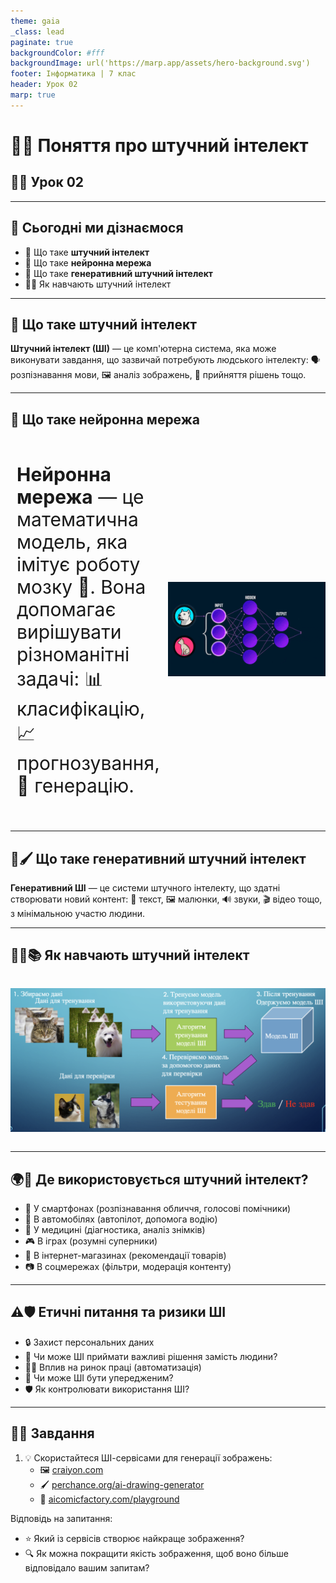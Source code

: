 ```yaml
---
theme: gaia
_class: lead
paginate: true
backgroundColor: #fff
backgroundImage: url('https://marp.app/assets/hero-background.svg')
footer: Інформатика | 7 клас
header: Урок 02
marp: true
---
```


<style>

.grid-container {
  display: grid;
  grid-template-columns: 50% 50%;
  align-items: left;
}
.text-left {
  font-size: 14px; /* Adjust text size */
  padding: 10px;
}
.image-center {
  max-width: 100%; /* Ensures the image scales within its space */
  height: auto;
  text-align: right;
  display: flex;
  align-items: center;
  justify-content: center;
}

.text-medium {
  font-size: 30px;
}

</style>

# 🤖✨ Поняття про штучний інтелект

## 🏫📘 Урок **02**

---

## 🎯 Сьогодні ми дізнаємося

- 🤖 Що таке **штучний інтелект**
- 🧠 Що таке **нейронна мережа**
- 🎨 Що таке **генеративний штучний інтелект**
- 🏋️‍♂️ Як навчають штучний інтелект

---

## 🤖 Що таке штучний інтелект

**Штучний інтелект (ШІ)** — це комп'ютерна система, яка може виконувати завдання, що зазвичай потребують людського інтелекту: 🗣️ розпізнавання мови, 🖼️ аналіз зображень, 🧩 прийняття рішень тощо.

---

## 🧠 Що таке нейронна мережа

<div class="grid-container">
  <div class="text-left text-medium">

**Нейронна мережа** — це математична модель, яка імітує роботу мозку 🧠. Вона допомагає вирішувати різноманітні задачі: 📊 класифікацію, 📈 прогнозування, 🎨 генерацію.

  </div>

  <div class="image-center">

![w:500px](./assets/02/neural-network-example.gif)

  </div>
</div>

---

## 🎨🖌️ Що таке генеративний штучний інтелект

**Генеративний ШІ** — це системи штучного інтелекту, що здатні створювати новий контент: 📝 текст, 🖼️ малюнки, 🔊 звуки, 🎬 відео тощо, з мінімальною участю людини.

---

## 🏋️‍♂️📚 Як навчають штучний інтелект

<section class="image-center">

![h:450px](./assets/02/how-to-train-ai-2.png)

</section>

---

## 🌍🤖 Де використовується штучний інтелект?

- 📱 У смартфонах (розпізнавання обличчя, голосові помічники)
- 🚗 В автомобілях (автопілот, допомога водію)
- 🏥 У медицині (діагностика, аналіз знімків)
- 🎮 В іграх (розумні суперники)
- 🛒 В інтернет-магазинах (рекомендації товарів)
- 📷 В соцмережах (фільтри, модерація контенту)

---

## ⚠️🛡️ Етичні питання та ризики ШІ

- 🔒 Захист персональних даних
- 🤔 Чи може ШІ приймати важливі рішення замість людини?
- 🧑‍💻 Вплив на ринок праці (автоматизація)
- 🦾 Чи може ШІ бути упередженим?
- 🛡️ Як контролювати використання ШІ?

---

## 📝🎲 Завдання

1. 💡 Скористайтеся ШІ-сервісами для генерації зображень:
   - 🖼️ [craiyon.com](https://www.craiyon.com/en)
   - 🖌️ [perchance.org/ai-drawing-generator](https://perchance.org/ai-drawing-generator)
   - 🎨 [aicomicfactory.com/playground](https://aicomicfactory.com/playground)

Відповідь на запитання:
- ⭐ Який із сервісів створює найкраще зображення?
- 🔍 Як можна покращити якість зображення, щоб воно більше відповідало вашим запитам?

